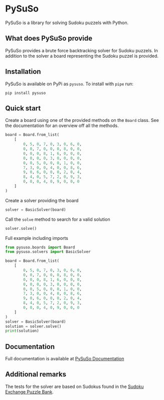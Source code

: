 # PySuSo

PySuSo is a library for solving Sudoku puzzels with Python.

## What does PySuSo provide

PySuSo provides a brute force backtracking solver for Sudoku puzzels. In addition to the solver a board
representing the Sudoku puzzel is provided.

## Installation

PySuSo is available on PyPi as `pysuso`. To install with `pipe` run:

```
pip install pysuso
```

## Quick start

Create a board using one of the provided methods on the `Board` class. See the documentation for an overview off all
the methods.

```py
board = Board.from_list(
    [
        0, 5, 0, 7, 0, 3, 0, 6, 0,
        0, 0, 7, 0, 0, 0, 8, 0, 0,
        0, 0, 0, 8, 1, 6, 0, 0, 0,
        0, 0, 0, 0, 3, 0, 0, 0, 0,
        0, 0, 5, 0, 0, 0, 1, 0, 0,
        7, 3, 0, 0, 4, 0, 0, 8, 6,
        9, 0, 6, 0, 0, 0, 2, 0, 4,
        8, 4, 0, 5, 7, 2, 0, 9, 3,
        0, 0, 0, 4, 0, 9, 0, 0, 0
    ]
)
```

Create a solver providing the board

```py
solver = BasicSolver(board)
```

Call the `solve` method to search for a valid solution

```py
solver.solve()
```

Full example including imports

```py
from pysuso.boards import Board
from pysuso.solvers import BasicSolver

board = Board.from_list(
    [
        0, 5, 0, 7, 0, 3, 0, 6, 0,
        0, 0, 7, 0, 0, 0, 8, 0, 0,
        0, 0, 0, 8, 1, 6, 0, 0, 0,
        0, 0, 0, 0, 3, 0, 0, 0, 0,
        0, 0, 5, 0, 0, 0, 1, 0, 0,
        7, 3, 0, 0, 4, 0, 0, 8, 6,
        9, 0, 6, 0, 0, 0, 2, 0, 4,
        8, 4, 0, 5, 7, 2, 0, 9, 3,
        0, 0, 0, 4, 0, 9, 0, 0, 0
    ]
)
solver = BasicSolver(board)
solution = solver.solve()
print(solution)
```

## Documentation

Full documentation is available at [PySuSo Documentation](https://mcneall.github.io/PySuSo/)

## Additional remarks

The tests for the solver are based on Sudokus found in the
[Sudoku Exchange Puzzle Bank](https://github.com/grantm/sudoku-exchange-puzzle-bank).